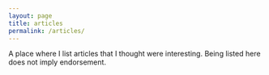 ```yaml
---
layout: page
title: articles
permalink: /articles/
---
```


A place where I list articles that I thought were interesting. Being listed here does not imply endorsement. 

